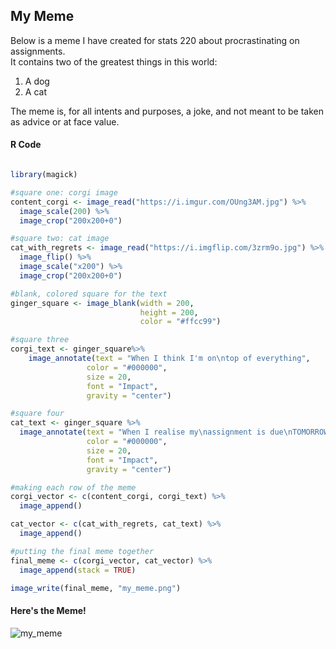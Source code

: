 ## My Meme
Below is a meme I have created for stats 220 about procrastinating on assignments. <br/>
It contains two of the greatest things in this world:
1. A dog
2. A cat 
<p> The meme is, for all intents and purposes, a joke, and not meant to be taken as advice or at face value. </p>

#### R Code 
```r

library(magick)

#square one: corgi image
content_corgi <- image_read("https://i.imgur.com/OUng3AM.jpg") %>%
  image_scale(200) %>%
  image_crop("200x200+0")

#square two: cat image
cat_with_regrets <- image_read("https://i.imgflip.com/3zrm9o.jpg") %>%
  image_flip() %>%
  image_scale("x200") %>%
  image_crop("200x200+0") 

#blank, colored square for the text
ginger_square <- image_blank(width = 200,
                             height = 200, 
                             color = "#ffcc99")

#square three
corgi_text <- ginger_square%>%
    image_annotate(text = "When I think I'm on\ntop of everything",               
                 color = "#000000",
                 size = 20,
                 font = "Impact",
                 gravity = "center")

#square four
cat_text <- ginger_square %>%
  image_annotate(text = "When I realise my\nassignment is due\nTOMORROW",
                 color = "#000000",
                 size = 20,
                 font = "Impact",
                 gravity = "center")

#making each row of the meme
corgi_vector <- c(content_corgi, corgi_text) %>%
  image_append()

cat_vector <- c(cat_with_regrets, cat_text) %>%
  image_append()

#putting the final meme together
final_meme <- c(corgi_vector, cat_vector) %>%
  image_append(stack = TRUE)

image_write(final_meme, "my_meme.png")


```
#### Here's the Meme!
![my_meme](https://user-images.githubusercontent.com/100745233/159192148-e3616808-2f45-43eb-8a38-ba02176baf82.png)
